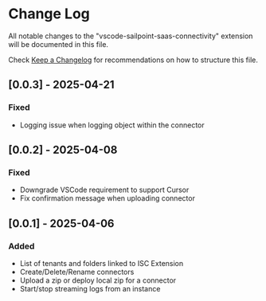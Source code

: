 # Change Log

All notable changes to the "vscode-sailpoint-saas-connectivity" extension will be documented in this file.

Check [Keep a Changelog](http://keepachangelog.com/) for recommendations on how to structure this file.

## [0.0.3] - 2025-04-21

### Fixed

- Logging issue when logging object within the connector

## [0.0.2] - 2025-04-08

### Fixed

- Downgrade VSCode requirement to support Cursor
- Fix confirmation message when uploading connector

## [0.0.1] - 2025-04-06

### Added

- List of tenants and folders linked to ISC Extension
- Create/Delete/Rename connectors
- Upload a zip or deploy local zip for a connector
- Start/stop streaming logs from an instance
